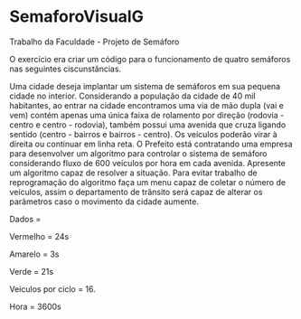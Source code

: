 # SemaforoVisualG

Trabalho da Faculdade - Projeto de Semáforo

O exercício era criar um código para o funcionamento de quatro semáforos nas seguintes ciscunstâncias.

Uma cidade deseja implantar um sistema de semáforos em sua pequena cidade no interior. Considerando a população da cidade de 40 mil habitantes, 
ao entrar na cidade encontramos uma via de mão dupla (vai e vem) contém apenas uma única faixa de rolamento por direção (rodovia - centro e centro - rodovia), 
também possui uma avenida que cruza ligando sentido (centro - bairros e bairros - centro). Os veículos poderão virar à direita ou continuar em linha reta. 
O Prefeito está contratando uma empresa para desenvolver um algoritmo para controlar o sistema de semáforo considerando fluxo de 600 veículos por hora em cada avenida.
Apresente um algoritmo capaz de resolver a situação. Para evitar trabalho de reprogramação do algoritmo faça um menu capaz de coletar o número de veículos, 
assim o departamento de trânsito será capaz de alterar os parâmetros caso o movimento da cidade aumente. 

Dados =

Vermelho = 24s

Amarelo = 3s

Verde = 21s

Veículos por ciclo = 16.

Hora = 3600s
